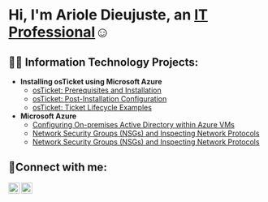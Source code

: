 <h1>Hi, I'm Ariole Dieujuste, an <a href="https://www.linkedin.com/in/arioledieujuste/">IT Professional</a>☺</h1>

<h2>👨‍💻 Information Technology Projects:</h2>

- <b>Installing osTicket using Microsoft Azure </b>
  - [osTicket: Prerequisites and Installation](https://github.com/ArioleDieujuste/osticket-prereqs)
  - [osTicket: Post-Installation Configuration](https://github.com/ArioleDieujuste/osTicket---Post-Install-Configuration)
  - [osTicket: Ticket Lifecycle Examples](https://github.com/ArioleDieujuste/osTicket-Ticket-Lifecycle-Examples)
- <b>Microsoft Azure</b>
  - [Configuring On-premises Active Directory within Azure VMs](https://github.com/ArioleDieujuste/configure-ad-)
  - [Network Security Groups (NSGs) and Inspecting Network Protocols](https://github.com/ArioleDieujuste/azure-network-protocols)
  - [Network Security Groups (NSGs) and Inspecting Network Protocols](https://github.com/ArioleDieujuste/azure-network-protocols)

<h2>🤳Connect with me:</h2>

[<img align="left" alt="ariole | LinkedIn" width="22px" src="https://cdn.jsdelivr.net/npm/simple-icons@v3/icons/linkedin.svg" />][linkedin]
[<img align="left" alt="ariole | Instagram" width="22px" src="https://cdn.jsdelivr.net/npm/simple-icons@v3/icons/instagram.svg" />][instagram]

[instagram]: https://www.instagram.com/fitveganjuice/
[linkedin]: https://linkedin.com/in/arioledieujuste
